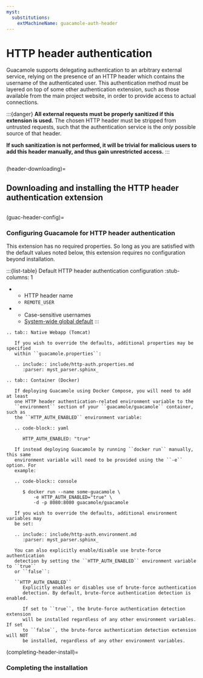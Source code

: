 ```yaml
---
myst:
  substitutions:
    extMachineName: guacamole-auth-header
---
```


HTTP header authentication
==========================

Guacamole supports delegating authentication to an arbitrary external service,
relying on the presence of an HTTP header which contains the username of the
authenticated user. This authentication method must be layered on top of some
other authentication extension, such as those available from the main project
website, in order to provide access to actual connections.

:::{danger}
**All external requests must be properly sanitized if this extension is used.**
The chosen HTTP header must be stripped from untrusted requests, such that the
authentication service is the _only_ possible source of that header.

**If such sanitization is not performed, it will be trivial for malicious users
to add this header manually, and thus gain unrestricted access.**
:::


```{include} include/warn-config-changes.md
```

(header-downloading)=

Downloading and installing the HTTP header authentication extension
-------------------------------------------------------------------

```{include} include/ext-download.md
```

(guac-header-config)=

### Configuring Guacamole for HTTP header authentication

This extension has no required properties. So long as you are satisfied with
the default values noted below, this extension requires no configuration beyond
installation.

:::{list-table} Default HTTP header authentication configuration
:stub-columns: 1
* - HTTP header name
  - `REMOTE_USER`
* - Case-sensitive usernames
  - [System-wide global default](global-case-sensitive-usernames)
:::

```{eval-rst}
.. tab:: Native Webapp (Tomcat)

   If you wish to override the defaults, additional properties may be specified
   within ``guacamole.properties``:

   .. include:: include/http-auth.properties.md
      :parser: myst_parser.sphinx_

.. tab:: Container (Docker)

   If deploying Guacamole using Docker Compose, you will need to add at least
   one HTTP header authentication-related environment variable to the
   ``environment`` section of your ``guacamole/guacamole`` container, such as
   the ``HTTP_AUTH_ENABLED`` environment variable:

   .. code-block:: yaml

      HTTP_AUTH_ENABLED: "true"

   If instead deploying Guacamole by running ``docker run`` manually, this same
   environment variable will need to be provided using the ``-e`` option. For
   example:

   .. code-block:: console

      $ docker run --name some-guacamole \
          -e HTTP_AUTH_ENABLED="true" \
          -d -p 8080:8080 guacamole/guacamole

   If you wish to override the defaults, additional environment variables may
   be set:

   .. include:: include/http-auth.environment.md
      :parser: myst_parser.sphinx_

   You can also explicitly enable/disable use brute-force authentication
   detection by setting the ``HTTP_AUTH_ENABLED`` environment variable to ``true``
   or ``false``:

   ``HTTP_AUTH_ENABLED``
      Explicitly enables or disables use of brute-force authentication
      detection. By default, brute-force authentication detection is enabled.

      If set to ``true``, the brute-force authentication detection extension
      will be installed regardless of any other environment variables. If set
      to ``false``, the brute-force authentication detection extension will NOT
      be installed, regardless of any other environment variables.
```

(completing-header-install)=

### Completing the installation

```{include} include/ext-completing.md
```

